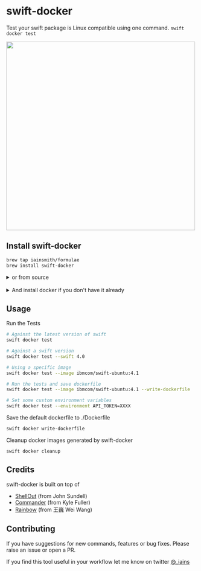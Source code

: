 # swift-docker

Test your swift package is Linux compatible using one command. `swift docker test`

<img src="https://s3.eu-west-2.amazonaws.com/iainpublicgifs/swift-docker-small.gif" width="500">

## Install swift-docker
```sh
brew tap iainsmith/formulae
brew install swift-docker
```
<details>
<summary>
or from source
</summary>
<pre>
> git clone https://github.com/iainsmith/swift-docker.git
> cd swift-docker
> swift build -c release -Xswiftc -static-stdlib
# copy the binary to somewhere in your path. 
> cp ./.build/release/swift-docker ~/bin
</pre>
</details>
</br>

<details>
<Summary>
And install docker if you don't have it already
</Summary>
* Download the [Docker Mac App](https://www.docker.com/docker-mac). 
* Alternatively install via homebrew `brew install docker`
</details>

## Usage

Run the Tests

```sh
# Against the latest version of swift
swift docker test

# Against a swift version
swift docker test --swift 4.0

# Using a specific image
swift docker test --image ibmcom/swift-ubuntu:4.1

# Run the tests and save dockerfile
swift docker test --image ibmcom/swift-ubuntu:4.1 --write-dockerfile  

# Set some custom environment variables
swift docker test --environment API_TOKEN=XXXX
```

Save the default dockerfile to ./Dockerfile

```sh
swift docker write-dockerfile
```

Cleanup docker images generated by swift-docker

```
swift docker cleanup
```

## Credits

swift-docker is built on top of

* [ShellOut](https://github.com/JohnSundell/ShellOut) (from John Sundell)
* [Commander](https://github.com/kylef/commander) (from Kyle Fuller)
* [Rainbow](https://github.com/onevcat/Rainbow) (from 王巍 Wei Wang)

## Contributing

If you have suggestions for new commands, features or bug fixes. Please raise an issue or open a PR. 

If you find this tool useful in your workflow let me know on twitter [@_iains]()

